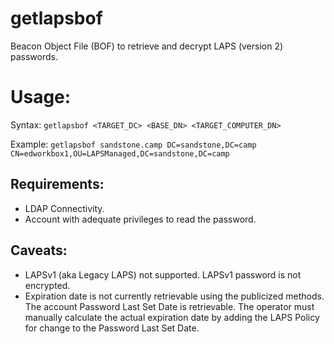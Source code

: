 # getlapsbof

Beacon Object File (BOF) to retrieve and decrypt LAPS (version 2) passwords.

# Usage:
Syntax: `getlapsbof <TARGET_DC> <BASE_DN> <TARGET_COMPUTER_DN>`

Example: `getlapsbof sandstone.camp DC=sandstone,DC=camp CN=edworkbox1,OU=LAPSManaged,DC=sandstone,DC=camp`


<picture will go here>

## Requirements:
- LDAP Connectivity.
- Account with adequate privileges to read the password.

## Caveats:
- LAPSv1 (aka Legacy LAPS) not supported. LAPSv1 password is not encrypted.
- Expiration date is not currently retrievable using the publicized methods. The account Password Last Set Date is retrievable.
The operator must manually calculate the actual expiration date by adding the LAPS Policy for change to the Password Last Set Date.


